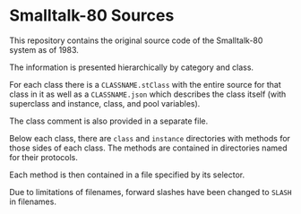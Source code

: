 # Smalltalk-80 Sources

This repository contains the original source code of the Smalltalk-80 system as of 1983.

The information is presented hierarchically by category and class.

For each class there is a `CLASSNAME.stClass` with the entire source for that class in it as well as a `CLASSNAME.json` which describes the class itself (with superclass and instance, class, and pool variables).

The class comment is also provided in a separate file.

Below each class, there are `class` and `instance` directories with methods for those sides of each class.  The methods are contained in directories named for their protocols.

Each method is then contained in a file specified by its selector.

Due to limitations of filenames, forward slashes have been changed to `SLASH` in filenames.
